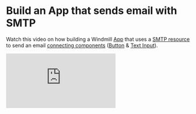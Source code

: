 # Build an App that sends email with SMTP

Watch this video on how building a Windmill [App](../../../apps/0_app_editor/index.mdx) that uses a [SMTP resource](../../../integrations/smtp.md) to send an email [connecting components](../../../apps/2_connecting_components/index.mdx) ([Button](../../../apps/4_app_configuration_settings/button.mdx) & [Text Input](../../../apps/4_app_configuration_settings/text_input.mdx)).

<iframe
	style={{ aspectRatio: '16/9' }}
	src="https://www.youtube.com/embed/5ntRI4oNx7g"
	title="Small tutorial on how to build a Windmill App that uses a SMTP resource to send an email connecting components (Button & Text Input)"
	frameBorder="0"
	allow="accelerometer; autoplay; clipboard-write; encrypted-media; gyroscope; picture-in-picture; web-share"
	allowFullScreen
	className="border-2 rounded-lg object-cover w-full dark:border-gray-800"
></iframe>
